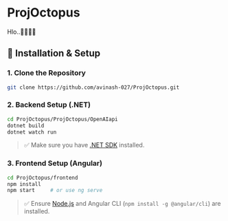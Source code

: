 # ProjOctopus

Hlo..🐙😑😶👾

## 🚀 Installation & Setup

### 1. Clone the Repository

```bash
git clone https://github.com/avinash-027/ProjOctopus.git
```


### 2. Backend Setup (.NET)

```bash
cd ProjOctopus/ProjOctopus/OpenAIapi
dotnet build
dotnet watch run
```

> ✅ Make sure you have [.NET SDK](https://dotnet.microsoft.com/download) installed.


### 3. Frontend Setup (Angular)

```bash
cd ProjOctopus/frontend
npm install
npm start     # or use ng serve
```

> ✅ Ensure [Node.js](https://nodejs.org/) and Angular CLI (`npm install -g @angular/cli`) are installed.
